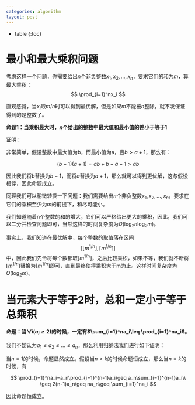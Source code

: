 ```yaml
---
categories: algorithm
layout: post
---
```


- table
{:toc}
# 最小和最大乘积问题

考虑这样一个问题，你需要给出$n$个非负整数$x_1,x_2,\ldots, x_n$，要求它们的和为$m$，算最大乘积：
$$
\prod_{i=1}^nx_i
$$

直观感觉，当$x_i$取$m/n$时可以得到最优解，但是如果$m$不能被$n$整除，就不发保证得到的是整数了。

**命题1：当乘积最大时，$n$个给出的整数中最大值和最小值的差小于等于1**

证明：

非常简单，假设整数中最大值为b，而最小值为a，且$b > a + 1$，那么有：


$$
(b-1)(a+1)=ab+b-a-1>ab
$$


因此我们将$b$替换为$b-1$，而将$a$替换为$a+1$，那么就可以得到更优解，这与假设相悖，因此命题成立。



同理我们可以稍微转换一下问题：我们需要给出$n$个非负整数$x_1,x_2,\ldots, x_n$，要求在它们的乘积至少为$m$的前提下，和尽可能小。

我们知道随着n个整数的和的增大，它们可以严格给出更大的乘积，因此，我们可以二分并检查问题即可，当然这样的时间复杂度为$O(\log_2n\log_2m)$。

事实上，我们知道在最优解中，每个整数的取值落在区间
$$
[\lfloor m^{1/n}\rfloor, \lceil m^{1/n} \rceil]
$$
中，因此我们先令将每个数都取$\lfloor m^{1/n}\rfloor$，之后比较乘积，如果不等，我们就不断将$\lfloor m^{1/n}\rfloor$替换为$\lceil m^{1/n} \rceil$即可，直到最终使得乘积大于m为止。这样时间复杂度为$O(\log_2m)$。

# 当元素大于等于2时，总和一定小于等于总乘积

**命题：当$\forall i(a_i\geq 2)$的时候，一定有$\sum_{i=1}^na_i\leq \prod_{i=1}^na_i$。**

我们不妨认为$a_1\leq a_2\leq\ldots \leq a_n$，那么利用归纳法我们进行如下证明：

当$n=1$的时候，命题显然成立。假设当$n<k$的时候命题恒成立，那么当$n=k$的时候，有

$$
\prod_{i=1}^na_i=a_n\prod_{i=1}^{n-1}a_i\geq a_n\sum_{i=1}^{n-1}a_i\\
\geq 2(n-1)a_n\geq na_n\geq \sum_{i=1}^na_i
$$

因此命题恒成立。